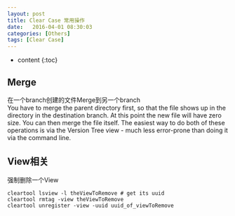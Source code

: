 ```yaml
---
layout: post
title: Clear Case 常用操作
date:   2016-04-01 08:30:03
categories: [Others]
tags: [Clear Case]
---
```


* content
{:toc}

## Merge

在一个branch创建的文件Merge到另一个branch   
You have to merge the parent directory first, so that the file shows up in the directory in the destination branch. At this point the new file will have zero size. You can then merge the file itself. The easiest way to do both of these operations is via the Version Tree view - much less error-prone than doing it via the command line.   

## View相关

强制删除一个View   

	cleartool lsview -l theViewToRemove # get its uuid
	cleartool rmtag -view theViewToRemove
	cleartool unregister -view -uuid uuid_of_viewToRemove